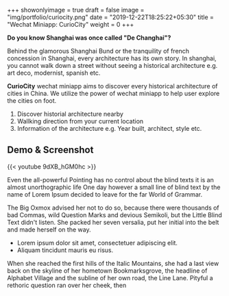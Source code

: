 +++
showonlyimage = true
draft = false
image = "img/portfolio/curiocity.png"
date = "2019-12-22T18:25:22+05:30"
title = "Wechat Miniapp: CurioCity"
weight = 0
+++

**Do you know Shanghai was once called "De Changhai"?**

Behind the glamorous Shanghai Bund or the tranquility of french concession in Shanghai, every architecture has its own story. In shanghai, you cannot walk down a street without seeing a historical architecture e.g. art deco, modernist, spanish etc.

**CurioCity** wechat miniapp aims to discover every historical architecture of cities in China. We utilize the power of wechat miniapp to help user explore the cities on foot.


1. Discover historial architecture nearby
2. Wallking direction from your current location
3. Information of the architecture e.g. Year built, architect, style etc.

## Demo & Screenshot

{{< youtube 9dXB_hGM0hc >}}

Even the all-powerful Pointing has no control about the blind texts it is an almost unorthographic life One day however a small line of blind text by the name of Lorem Ipsum decided to leave for the far World of Grammar.

The Big Oxmox advised her not to do so, because there were thousands of bad Commas, wild Question Marks and devious Semikoli, but the Little Blind Text didn't listen. She packed her seven versalia, put her initial into the belt and made herself on the way.

* Lorem ipsum dolor sit amet, consectetuer adipiscing elit.
* Aliquam tincidunt mauris eu risus.

When she reached the first hills of the Italic Mountains, she had a last view back on the skyline of her hometown Bookmarksgrove, the headline of Alphabet Village and the subline of her own road, the Line Lane. Pityful a rethoric question ran over her cheek, then
